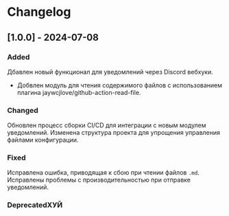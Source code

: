 # Changelog
## [1.0.0] - 2024-07-08
### Added
Дбавлен новый функционал для уведомлений через Discord вебхуки.
- Добвлен модуль для чтения содержимого файлов с использованием плагина jaywcjlove/github-action-read-file.
### Changed
 Обновлен процесс сборки CI/CD для интеграции с новым модулем уведомлений.
  Изменена структура проекта для упрощения управления файлами конфигурации.
### Fixed
 Исправлена ошибка, приводящая к сбою при чтении файлов `.md`.
 Исправлены проблемы с производительностью при отправке уведомлений.
### DeprecatedХУЙ

